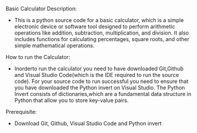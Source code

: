 Basic Calculator
 Description:

 - This is a python source code for a basic calculator, which is a simple electronic device or software tool designed to perform arithmetic operations like addition, subtraction, multiplication, and division. It also includes functions for calculating percentages, square roots, and other simple mathematical operations.

 How to run the Calculator:

- Inorderto run the calculator you need to have downloaded Git,Github and Visual Studio Code(which is the IDE required to run the source code). For your source code to run successful you need to ensure that you have downloaded the Python invert on Visual Studio. The Python Invert consists of dictionaries,which are a fundamental data structure in Python that allow you to store key-value pairs.

 Prerequisite:
 - Download Git, Github, Visual Studio Code and Python invert
